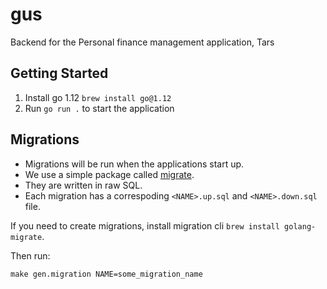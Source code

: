 # gus

Backend for the Personal finance management application, Tars

## Getting Started

1. Install go 1.12 `brew install go@1.12`
2. Run `go run .` to start the application

## Migrations

- Migrations will be run when the applications start up.
- We use a simple package called [migrate](https://github.com/golang-migrate/migrate).
- They are written in raw SQL.
- Each migration has a correspoding `<NAME>.up.sql` and `<NAME>.down.sql` file.

If you need to create migrations, install migration cli `brew install golang-migrate`.

Then run:

```
make gen.migration NAME=some_migration_name
```
